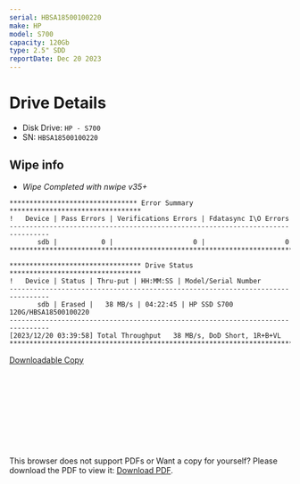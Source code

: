 ```yaml
---
serial: HBSA18500100220
make: HP
model: S700
capacity: 120Gb
type: 2.5" SDD
reportDate: Dec 20 2023
---
```


# Drive Details

- Disk Drive: <code>HP - S700</code>
- SN: <code>HBSA18500100220</code>

## Wipe info

- *Wipe Completed with nwipe v35+*

```plaintext
******************************** Error Summary *********************************
!   Device | Pass Errors | Verifications Errors | Fdatasync I\O Errors
--------------------------------------------------------------------------------
       sdb |           0 |                    0 |                    0
********************************************************************************

********************************* Drive Status *********************************
!   Device | Status | Thru-put | HH:MM:SS | Model/Serial Number
--------------------------------------------------------------------------------
       sdb | Erased |   38 MB/s | 04:22:45 | HP SSD S700 120G/HBSA18500100220
--------------------------------------------------------------------------------
[2023/12/20 03:39:58] Total Throughput   38 MB/s, DoD Short, 1R+B+VL
********************************************************************************
```

[Downloadable Copy](/hddreports/HBSA18500100220.pdf)
<object data="/hddreports/HBSA18500100220.pdf" type="application/pdf" width="100%" height="700px">
    <embed width="100%" src="/hddreports/HBSA18500100220.pdf">
        <p>This browser does not support PDFs or Want a copy for yourself? Please download the PDF to view it: <a href="/hddreports/HBSA18500100220.pdf">Download PDF</a>.</p>
    </embed>
</object>
